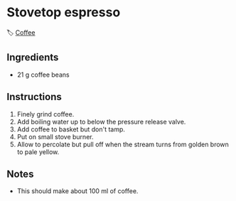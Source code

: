 # Stovetop espresso

🏷  [Coffee](../ingredients/coffee.md)

## Ingredients

- 21 g coffee beans

## Instructions

1. Finely grind coffee.
2. Add boiling water up to below the pressure release valve.
3. Add coffee to basket but don't tamp.
4. Put on small stove burner.
5. Allow to percolate but pull off when the stream turns from golden brown to pale yellow.

## Notes

- This should make about 100 ml of coffee.
